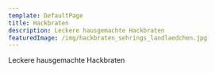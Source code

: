 ```yaml
---
template: DefaultPage
title: Hackbraten
description: Leckere hausgemachte Hackbraten
featuredImage: /img/hackbraten_sehrings_landlaedchen.jpg
---
```

Leckere hausgemachte Hackbraten